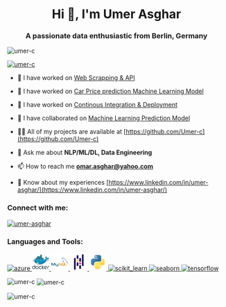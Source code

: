 <h1 align="center">Hi 👋, I'm Umer Asghar</h1>
<h3 align="center">A passionate data enthusiastic from Berlin, Germany</h3>

<p align="left"> <img src="https://komarev.com/ghpvc/?username=umer-c&label=Profile%20views&color=0e75b6&style=flat" alt="umer-c" /> </p>

<p align="left"> <a href="https://github.com/ryo-ma/github-profile-trophy"><img src="https://github-profile-trophy.vercel.app/?username=umer-c" alt="umer-c" /></a> </p>

- 🔭 I have worked on [Web Scrapping & API](https://github.com/Umer-c/Quote-Scrapping-and-FastAPI)

- 🔭 I have worked on [Car Price prediction Machine Learning Model](https://github.com/Umer-c/ML-Data-Preprocessing)

- 🔭 I have worked on [Continous Integration & Deployment](https://github.com/Umer-c/bbquote)

- 👯 I have collaborated on [Machine Learning Prediction Model](https://github.com/Umer-c/my-prediction-website)

- 👨‍💻 All of my projects are available at [https://github.com/Umer-c](https://github.com/Umer-c)

- 💬 Ask me about **NLP/ML/DL, Data Engineering**

- 📫 How to reach me **omar.asghar@yahoo.com**

- 📄 Know about my experiences [https://www.linkedin.com/in/umer-asghar/](https://www.linkedin.com/in/umer-asghar/)

<h3 align="left">Connect with me:</h3>
<p align="left">
<a href="https://linkedin.com/in/umer-asghar" target="blank"><img align="center" src="https://raw.githubusercontent.com/rahuldkjain/github-profile-readme-generator/master/src/images/icons/Social/linked-in-alt.svg" alt="umer-asghar" height="30" width="40" /></a>
</p>

<h3 align="left">Languages and Tools:</h3>
<p align="left"> <a href="https://azure.microsoft.com/en-in/" target="_blank" rel="noreferrer"> <img src="https://www.vectorlogo.zone/logos/microsoft_azure/microsoft_azure-icon.svg" alt="azure" width="40" height="40"/> </a> <a href="https://www.docker.com/" target="_blank" rel="noreferrer"> <img src="https://raw.githubusercontent.com/devicons/devicon/master/icons/docker/docker-original-wordmark.svg" alt="docker" width="40" height="40"/> </a> <a href="https://www.mysql.com/" target="_blank" rel="noreferrer"> <img src="https://raw.githubusercontent.com/devicons/devicon/master/icons/mysql/mysql-original-wordmark.svg" alt="mysql" width="40" height="40"/> </a> <a href="https://pandas.pydata.org/" target="_blank" rel="noreferrer"> <img src="https://raw.githubusercontent.com/devicons/devicon/2ae2a900d2f041da66e950e4d48052658d850630/icons/pandas/pandas-original.svg" alt="pandas" width="40" height="40"/> </a> <a href="https://www.python.org" target="_blank" rel="noreferrer"> <img src="https://raw.githubusercontent.com/devicons/devicon/master/icons/python/python-original.svg" alt="python" width="40" height="40"/> </a> <a href="https://scikit-learn.org/" target="_blank" rel="noreferrer"> <img src="https://upload.wikimedia.org/wikipedia/commons/0/05/Scikit_learn_logo_small.svg" alt="scikit_learn" width="40" height="40"/> </a> <a href="https://seaborn.pydata.org/" target="_blank" rel="noreferrer"> <img src="https://seaborn.pydata.org/_images/logo-mark-lightbg.svg" alt="seaborn" width="40" height="40"/> </a> <a href="https://www.tensorflow.org" target="_blank" rel="noreferrer"> <img src="https://www.vectorlogo.zone/logos/tensorflow/tensorflow-icon.svg" alt="tensorflow" width="40" height="40"/> </a> </p>

<p><img align="left" src="https://github-readme-stats.vercel.app/api/top-langs?username=umer-c&show_icons=true&locale=en&layout=compact" alt="umer-c" /></p>

<p>&nbsp;<img align="center" src="https://github-readme-stats.vercel.app/api?username=umer-c&show_icons=true&locale=en" alt="umer-c" /></p>

<p><img align="center" src="https://github-readme-streak-stats.herokuapp.com/?user=umer-c&" alt="umer-c" /></p>

